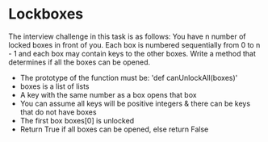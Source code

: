 # Lockboxes
The interview challenge in this task is as follows:
You have n number of locked boxes in front of you. Each box is numbered sequentially from 0 to n - 1 and each box may contain keys to the other boxes. Write a method that determines if all the boxes can be opened.
* The prototype of the function must be: 'def canUnlockAll(boxes)'
* boxes is a list of lists
* A key with the same number as a box opens that box
* You can assume all keys will be positive integers & there can be keys that
  do not have boxes
* The first box boxes[0] is unlocked
* Return True if all boxes can be opened, else return False
